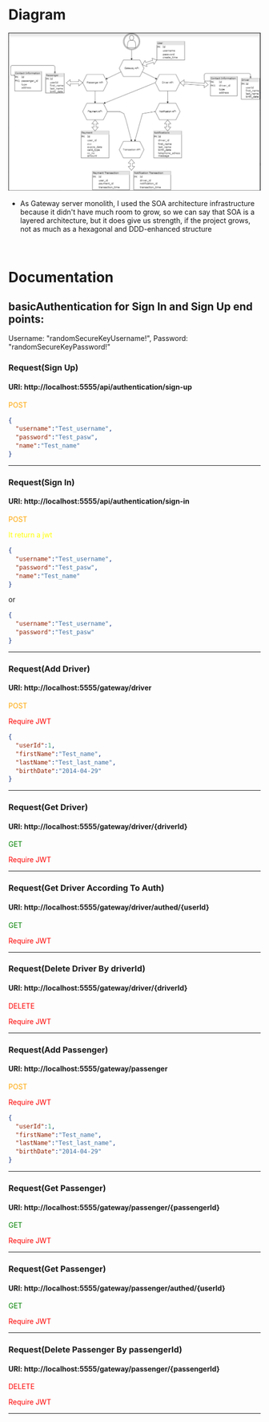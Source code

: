 # Diagram

<img src="img.png"/>

- As Gateway server monolith, I used the SOA architecture infrastructure because it didn't have much room to grow, so we can say that SOA is a layered architecture, but it does give us strength, if the project grows, not as much as a hexagonal and DDD-enhanced structure

<br/>

# Documentation

## basicAuthentication for Sign In and Sign Up end points: 
Username: "randomSecureKeyUsername!", Password: "randomSecureKeyPassword!"

### Request(Sign Up)

#### URI: http://localhost:5555/api/authentication/sign-up
<span style="color:orange">POST</span>
```json
{
  "username":"Test_username",
  "password":"Test_pasw",
  "name":"Test_name"
}
```
<hr/>

### Request(Sign In)
#### URI: http://localhost:5555/api/authentication/sign-in
<span style="color:orange">POST</span>

<span style="color:yellow">It return a jwt</span>
```json
{
  "username":"Test_username",
  "password":"Test_pasw",
  "name":"Test_name"
}
```

or

```json
{
  "username":"Test_username",
  "password":"Test_pasw"
}
```

<hr/>

### Request(Add Driver)
#### URI: http://localhost:5555/gateway/driver
<span style="color:orange">POST</span>

<span style="color:red">Require JWT</span>
```json
{
  "userId":1,
  "firstName":"Test_name",
  "lastName":"Test_last_name",
  "birthDate":"2014-04-29"
}
```

<hr/>

### Request(Get Driver)
#### URI: http://localhost:5555/gateway/driver/{driverId}
<span style="color:green">GET</span>

<span style="color:red">Require JWT</span>

<hr/>

### Request(Get Driver According To Auth)
#### URI: http://localhost:5555/gateway/driver/authed/{userId}
<span style="color:green">GET</span>

<span style="color:red">Require JWT</span>

<hr/>

### Request(Delete Driver By driverId)
#### URI: http://localhost:5555/gateway/driver/{driverId}
<span style="color:red">DELETE</span>

<span style="color:red">Require JWT</span>

<hr/>

### Request(Add Passenger)
#### URI: http://localhost:5555/gateway/passenger
<span style="color:orange">POST</span>

<span style="color:red">Require JWT</span>
```json
{
  "userId":1,
  "firstName":"Test_name",
  "lastName":"Test_last_name",
  "birthDate":"2014-04-29"
}
```

<hr/>

### Request(Get Passenger)
#### URI: http://localhost:5555/gateway/passenger/{passengerId}
<span style="color:green">GET</span>

<span style="color:red">Require JWT</span>

<hr/>

### Request(Get Passenger)
#### URI: http://localhost:5555/gateway/passenger/authed/{userId}
<span style="color:green">GET</span>

<span style="color:red">Require JWT</span>

<hr/>

### Request(Delete Passenger By passengerId)
#### URI: http://localhost:5555/gateway/passenger/{passengerId}
<span style="color:red">DELETE</span>

<span style="color:red">Require JWT</span>

<hr/>